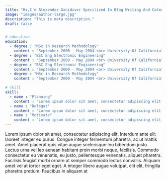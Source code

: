 ```yaml
---
title: "Hi,I’m Alexender Xanidiver Specilized In Blog Writing And Colecting"
image: "images/author-large.jpg"
description: "This is meta description."
draft: false


# education
education:
  - degree : "MSc in Research Methodology"
    content : "September 2000 - May 2004 <br> University Of California"
  - degree : "BSC Eng Electronic Engineering"
    content : "September 2000 - May 2004 <br> University Of California"
  - degree : "BSC Eng Electronic Engineering"
    content : "September 2000 - May 2004 <br> University Of California"
  - degree : "MSc in Research Methodology"
    content : "September 2000 - May 2004 <br> University Of California"

# skill
skill:
  - name : "Planning"
    content : "Lorem ipsum dolor sit amet, consectetur adipiscing elit. Interdum ante elit laoreet integer eu purus. Congue integer fermentum pharetra, ac ut mattis amet. Amet"
  - name : "Delegat"
    content : "Lorem ipsum dolor sit amet, consectetur adipiscing elit. Interdum ante elit laoreet integer eu purus. Congue integer fermentum pharetra, ac ut mattis amet. Amet"
  - name : "Motivate"
    content : "Lorem ipsum dolor sit amet, consectetur adipiscing elit. Interdum ante elit laoreet integer eu purus. Congue integer fermentum pharetra, ac ut mattis amet. Amet"
---
```


Lorem ipsum dolor sit amet, consectetur adipiscing elit. Interdum ante elit laoreet integer eu purus. Congue integer fermentum pharetra, ac ut mattis amet. Amet placerat quis vitae augue scelerisque leo bibendum justo. Lectus urna vel leo aenean habitant proin morbi neque, facilisis. Commodo consectetur eu venenatis, eu justo, pellentesque venenatis, aliquet pharetra. Facilisis feugiat morbi ornare at semper commodo lectus convallis. Aliquam amet vel at tortor eget eget. A integer libero augue volutpat, elit elit, fringilla pharetra pretium. Faucibus in aliquam at